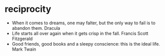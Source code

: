 # reciprocity

* When it comes to dreams, one may falter, but the only way to fail is to abandon them. Dracula
* Life starts all over again when it gets crisp in the fall. Francis Scott Fitzgerald
* Good friends, good books and a sleepy conscience: this is the ideal life. Mark Twain
